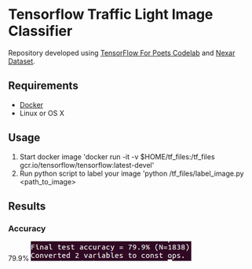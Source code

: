 # Tensorflow Traffic Light Image Classifier
Repository developed using [TensorFlow For Poets Codelab](https://codelabs.developers.google.com/codelabs/tensorflow-for-poets/#0) and [Nexar Dataset](https://challenge.getnexar.com/challenge-1).

## Requirements
* [Docker](https://www.docker.com/)
* Linux or OS X

## Usage
1. Start docker image 'docker run -it -v $HOME/tf_files:/tf_files  gcr.io/tensorflow/tensorflow:latest-devel'
2. Run python script to label your image 'python /tf_files/label_image.py <path_to_image>

## Results
### Accuracy
79.9%
![accuracy](screenshot/finaltestacc.png)